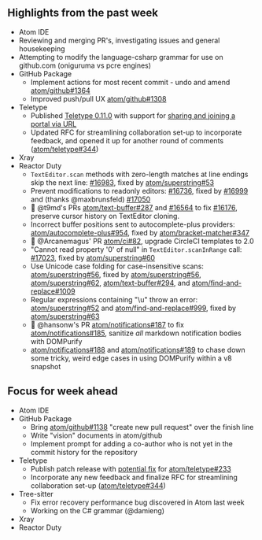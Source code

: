 ## Highlights from the past week

- Atom IDE
 - Reviewing and merging PR's, investigating issues and general housekeeping
 - Attempting to modify the language-csharp grammar for use on github.com (oniguruma vs pcre engines)
- GitHub Package
  - Implement actions for most recent commit - undo and amend [atom/github#1364](https://github.com/atom/github/pull/1364)
  - Improved push/pull UX [atom/github#1308](https://github.com/atom/github/pull/1308)
- Teletype
  - Published [Teletype 0.11.0](https://github.com/atom/teletype/releases/tag/v.0.11.0) with support for [sharing and joining a portal via URL](https://blog.atom.io/2018/03/29/new-in-teletype-faster-setup-and-improved-multi-file-support.html#joining-a-portal-is-as-easy-as-clicking-a-link)
  - Updated RFC for streamlining collaboration set-up to incorporate feedback, and opened it up for another round of comments ([atom/teletype#344](https://github.com/atom/teletype/pull/344))
- Xray
- Reactor Duty
  - `TextEditor.scan` methods with zero-length matches at line endings skip the next line: [#16983](https://github.com/atom/atom/issues/16983), fixed by [atom/superstring#53](https://github.com/atom/superstring/pull/53)
  - Prevent modifications to readonly editors: [#16736](https://github.com/atom/atom/issues/16736), fixed by [#16999](https://github.com/atom/atom/pull/16999) and (thanks @maxbrunsfeld) [#17050](https://github.com/atom/atom/pull/17050)
  - :ship: @t9md's PRs [atom/text-buffer#287](https://github.com/atom/text-buffer/pull/287) and [#16564](https://github.com/atom/atom/pull/16564) to fix [#16176](https://github.com/atom/atom/issues/16176), preserve cursor history on TextEditor cloning.
  - Incorrect buffer positions sent to autocomplete-plus providers: [atom/autocomplete-plus#954](https://github.com/atom/autocomplete-plus/issues/954), fixed by [atom/bracket-matcher#347](https://github.com/atom/bracket-matcher/pull/347)
  - :ship: @Arcanemagus' PR [atom/ci#82](https://github.com/atom/ci/pull/82), upgrade CircleCI templates to 2.0
  - "Cannot read property '0' of null" in `TextEditor.scanInRange` call: [#17023](https://github.com/atom/atom/issues/17023), fixed by [atom/superstring#60](https://github.com/atom/superstring/pull/60)
  - Use Unicode case folding for case-insensitive scans: [atom/superstring#56](https://github.com/atom/superstring/issues/56), fixed by [atom/superstring#56](https://github.com/atom/superstring/pull/61), [atom/superstring#62](https://github.com/atom/superstring/pull/62), [atom/text-buffer#294](https://github.com/atom/text-buffer/pull/294), and [atom/find-and-replace#1009](https://github.com/atom/find-and-replace/pull/1009)
  - Regular expressions containing "\u" throw an error: [atom/superstring#52](https://github.com/atom/superstring/issues/52) and [atom/find-and-replace#999](https://github.com/atom/find-and-replace/issues/999), fixed by [atom/superstring#63](https://github.com/atom/superstring/pull/63)
  - :ship: @hansonw's PR [atom/notifications#187](https://github.com/atom/notifications/pull/187) to fix [atom/notifications#185](https://github.com/atom/notifications/issues/185), sanitize _all_ markdown notification bodies with DOMPurify
  - [atom/notifications#188](https://github.com/atom/notifications/pull/188) and [atom/notifications#189](https://github.com/atom/notifications/pull/189) to chase down some tricky, weird edge cases in using DOMPurify within a v8 snapshot

## Focus for week ahead

- Atom IDE
- GitHub Package
  - Bring [atom/github#1138](https://github.com/atom/github/pull/1138) "create new pull request" over the finish line
  - Write "vision" documents in atom/github
  - Implement prompt for adding a co-author who is not yet in the commit history for the repository
- Teletype
  - Publish patch release with [potential fix](https://github.com/atom/teletype-client/pull/58) for [atom/teletype#233](https://github.com/atom/teletype/issues/233)
  - Incorporate any new feedback and finalize RFC for streamlining collaboration set-up ([atom/teletype#344](https://github.com/atom/teletype/pull/344))
- Tree-sitter
  - Fix error recovery performance bug discovered in Atom last week
  - Working on the C# grammar (@damieng)
- Xray
- Reactor Duty

